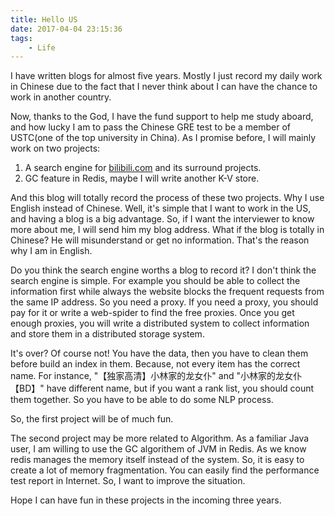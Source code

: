 ```yaml
---
title: Hello US
date: 2017-04-04 23:15:36
tags:
    - Life
---
```


I have written blogs for almost five years. Mostly I just record my daily work in Chinese due to the fact that I never think about I can have the chance to work in another country.

Now, thanks to the God, I have the fund support to help me study aboard, and how lucky I am to pass the Chinese GRE test to be a member of USTC(one of the top university in China). As I promise before, I will mainly work on two projects:

<!--more-->

1. A search engine for [bilibili.com](http://bilibili.com) and its surround projects.
2. GC feature in Redis, maybe I will write another K-V store.

And this blog will totally record the process of these two projects. Why I use English instead of Chinese. Well, it's simple that I want to work in the US, and having a blog is a big advantage. So, if I want the interviewer to know more about me, I will send him my blog address. What if the blog is totally in Chinese? He will misunderstand or get no information. That's the reason why I am in English.

Do you think the search engine worths a blog to record it? I don't think the search engine is simple. For example you should be able to collect the information first while always the website blocks the frequent requests from the same IP address. So you need a proxy. If you need a proxy, you should pay for it or write a web-spider to find the free proxies. Once you get enough proxies, you will write a distributed system to collect information and store them in a distributed storage system.

It's over? Of course not! You have the data, then you have to clean them before build an index in them. Because, not every item has the correct name. For instance, "【独家高清】小林家的龙女仆" and "小林家的龙女仆【BD】" have different name, but if you want a rank list, you should count them together. So you have to be able to do some NLP process.

So, the first project will be of much fun.

The second project may be more related to Algorithm. As a familiar Java user, I am willing to use the GC algorithem of JVM in Redis. As we know redis manages the memory itself instead of the system. So, it is easy to create a lot of memory fragmentation. You can easily find the performance test report in Internet. So, I want to improve the situation.

Hope I can have fun in these projects in the incoming three years.
